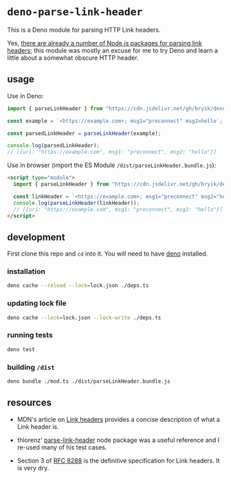 # `deno-parse-link-header`

This is a Deno module for parsing HTTP Link headers.

Yes, [there are already a number of Node.js packages for parsing link headers](https://www.npmjs.com/search?q=parse%20link%20header); this module was mostly an excuse for me to try Deno and learn a little about a somewhat obscure HTTP header.

## usage

Use in Deno:

```js
import { parseLinkHeader } from "https://cdn.jsdelivr.net/gh/bryik/deno-parse-link-header@v0.1.0/parseLinkHeader.ts";

const example = `<https://example.com>; msg1="preconnect" msg2=hello`;

const parsedLinkHeader = parseLinkHeader(example);

console.log(parsedLinkHeader);
// [{uri: "https://example.com", msg1: "preconnect", msg2: "hello"}]
```

Use in browser (import the ES Module `/dist/parseLinkHeader.bundle.js`):

```html
<script type="module">
  import { parseLinkHeader } from "https://cdn.jsdelivr.net/gh/bryik/deno-parse-link-header@v0.1.0/dist/parseLinkHeader.bundle.js";

  const linkHeader = `<https://example.com>; msg1="preconnect" msg2="hello"`;
  console.log(parseLinkHeader(linkHeader));
  // [{uri: "https://example.com", msg1: "preconnect", msg2: "hello"}]
</script>
```

## development

First clone this repo and `cd` into it. You will need to have [deno](https://deno.land/) installed.

### installation

```bash
deno cache --reload --lock=lock.json ./deps.ts
```

### updating lock file

```bash
deno cache --lock=lock.json --lock-write ./deps.ts
```

### running tests

```bash
deno test
```

### building `/dist`

```bash
deno bundle ./mod.ts ./dist/parseLinkHeader.bundle.js
```

## resources

- MDN's article on [Link headers](https://developer.mozilla.org/en-US/docs/Web/HTTP/Headers/Link) provides a concise description of what a Link header is.

- thlorenz' [parse-link-header](https://github.com/thlorenz/parse-link-header) node package was a useful reference and I re-used many of his test cases.

- Section 3 of [RFC 8288](https://tools.ietf.org/html/rfc8288#section-3) is the definitive specification for Link headers. It is very dry.
